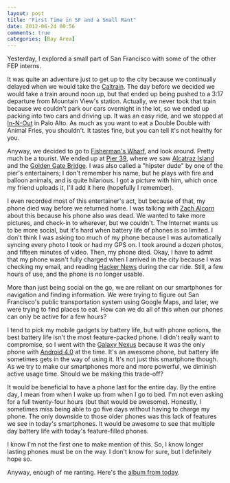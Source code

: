 ```yaml
---
layout: post
title: "First Time in SF and a Small Rant"
date: 2012-06-24 00:56
comments: true
categories: [Bay Area]
---
```

Yesterday, I explored a small part of San Francisco with some of the other FEP interns. 

It was quite an adventure just to get up to the city because we continually delayed when we would take the [Caltrain](http://www.caltrain.com/). The day before we decided we would take a train around noon up, but that ended up being pushed to a 3:17 departure from Mountain View's station. Actually, we never took that train because we couldn't park our cars overnight in the lot, so we ended up packing into two cars and driving up. It was an easy ride, and we stopped at [In-N-Out](http://www.in-n-out.com/) in Palo Alto. As much as you want to eat a Double Double with Animal Fries, you shouldn't. It tastes fine, but you can tell it's not healthy for you.

Anyway, we decided to go to [Fisherman's Wharf](http://www.fishermanswharf.org/), and look around. Pretty much be a tourist. We ended up at [Pier 39](http://www.pier39.com/), where we saw [Alcatraz Island](http://en.wikipedia.org/wiki/Alcatraz_Island) and the [Golden Gate Bridge](http://goldengatebridge.org/). I was also called a "hipster dude" by one of the pier's entertainers; I don't remember his name, but he plays with fire and balloon animals, and is quite hilarious. I got a picture with him, which once my friend uploads it, I'll add it here (hopefully I remember). 

I even recorded most of this entertainer's act, but because of that, my phone died way before we returned home. I was talking with [Zach Alcorn](http://www.zachalcorn.com/) about this because his phone also was dead. We wanted to take more pictures, and check-in to wherever, but we couldn't. The Internet wants us to be more social, but it's hard when battery life of phones is so limited. I don't think I was asking too much of my phone because I was automatically syncing every photo I took or had my GPS on. I took around a dozen photos, and fifteen minutes of video. Then, my phone died. Okay, I have to admit that my phone wasn't fully charged when I arrived in the city because I was checking my email, and reading [Hacker News](http://news.ycombinator.com/) during the car ride. Still, a few hours of use, and the phone is no longer usable. 

More than just being social on the go, we are reliant on our smartphones for navigation and finding information. We were trying to figure out San Francisco's public transportation system using Google Maps, and later, we were trying to find places to eat. How can we do all of this when our phones can only be active for a few hours?

I tend to pick my mobile gadgets by battery life, but with phone options, the best battery life isn't the most feature-packed phone. I didn't really want to compromise, so I went with the [Galaxy Nexus](http://www.google.com/nexus/) because it was the only phone with [Android 4.0](http://www.android.com/about/ice-cream-sandwich/) at the time. It's an awesome phone, but battery life sometimes gets in the way of using it. It's not just this smartphone though. As we try to make our smartphones more and more powerful, we diminish active usage time. Should we be making this trade-off? 

It would be beneficial to have a phone last for the entire day. By the entire day, I mean from when I wake up from when I go to bed. I'm not even asking for a full twenty-four hours (but that would be awesome). Honestly, I sometimes miss being able to go five days without having to charge my phone. The only downside to those older phones was this lack of features we see in today's smartphones. It would be awesome to see that multiple day battery life with today's feature-filled phones.

I know I'm not the first one to make mention of this. So, I know longer lasting phones must be on the way. I don't know for sure, but I definitely hope so.

Anyway, enough of me ranting. Here's the [album from today](http://goo.gl/nuHeS).
